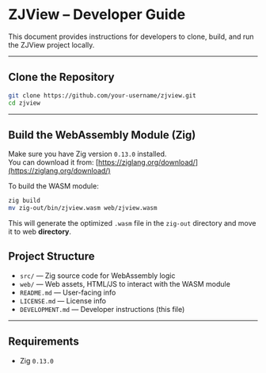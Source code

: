# ZJView – Developer Guide

This document provides instructions for developers to clone, build, and run the ZJView project locally.

---

## Clone the Repository

```bash
git clone https://github.com/your-username/zjview.git
cd zjview
```

---

## Build the WebAssembly Module (Zig)

Make sure you have Zig version `0.13.0` installed.  
You can download it from: [https://ziglang.org/download/](https://ziglang.org/download/)

To build the WASM module:

```bash
zig build
mv zig-out/bin/zjview.wasm web/zjview.wasm
```

This will generate the optimized `.wasm` file in the `zig-out` directory and move it to web **directory**.

## Project Structure

- `src/` — Zig source code for WebAssembly logic
- `web/` — Web assets, HTML/JS to interact with the WASM module
- `README.md` — User-facing info
- `LICENSE.md` — License info
- `DEVELOPMENT.md` — Developer instructions (this file)

---

## Requirements

- Zig `0.13.0`